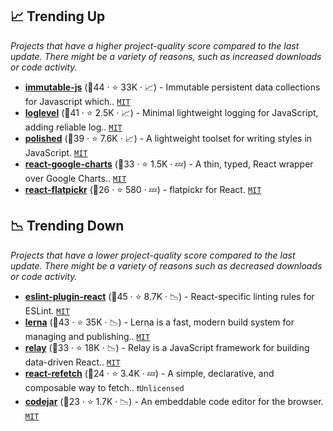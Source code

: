 ## 📈 Trending Up

_Projects that have a higher project-quality score compared to the last update. There might be a variety of reasons, such as increased downloads or code activity._

- <b><a href="https://github.com/immutable-js/immutable-js">immutable-js</a></b> (🥇44 ·  ⭐ 33K · 📈) - Immutable persistent data collections for Javascript which.. <code><a href="http://bit.ly/34MBwT8">MIT</a></code>
- <b><a href="https://github.com/pimterry/loglevel">loglevel</a></b> (🥉41 ·  ⭐ 2.5K · 📈) - Minimal lightweight logging for JavaScript, adding reliable log.. <code><a href="http://bit.ly/34MBwT8">MIT</a></code>
- <b><a href="https://github.com/styled-components/polished">polished</a></b> (🥈39 ·  ⭐ 7.6K · 📈) - A lightweight toolset for writing styles in JavaScript. <code><a href="http://bit.ly/34MBwT8">MIT</a></code>
- <b><a href="https://github.com/rakannimer/react-google-charts">react-google-charts</a></b> (🥈33 ·  ⭐ 1.5K · 💤) - A thin, typed, React wrapper over Google Charts.. <code><a href="http://bit.ly/34MBwT8">MIT</a></code>
- <b><a href="https://github.com/haoxins/react-flatpickr">react-flatpickr</a></b> (🥉26 ·  ⭐ 580 · 💤) - flatpickr for React. <code><a href="http://bit.ly/34MBwT8">MIT</a></code>

## 📉 Trending Down

_Projects that have a lower project-quality score compared to the last update. There might be a variety of reasons such as decreased downloads or code activity._

- <b><a href="https://github.com/jsx-eslint/eslint-plugin-react">eslint-plugin-react</a></b> (🥇45 ·  ⭐ 8.7K · 📉) - React-specific linting rules for ESLint. <code><a href="http://bit.ly/34MBwT8">MIT</a></code>
- <b><a href="https://github.com/lerna/lerna">lerna</a></b> (🥈43 ·  ⭐ 35K · 📉) - Lerna is a fast, modern build system for managing and publishing.. <code><a href="http://bit.ly/34MBwT8">MIT</a></code>
- <b><a href="https://github.com/facebook/relay">relay</a></b> (🥉33 ·  ⭐ 18K · 📉) - Relay is a JavaScript framework for building data-driven React.. <code><a href="http://bit.ly/34MBwT8">MIT</a></code>
- <b><a href="https://github.com/heroku/react-refetch">react-refetch</a></b> (🥉24 ·  ⭐ 3.4K · 💤) - A simple, declarative, and composable way to fetch.. <code>❗Unlicensed</code>
- <b><a href="https://github.com/antonmedv/codejar">codejar</a></b> (🥉23 ·  ⭐ 1.7K · 📉) - An embeddable code editor for the browser. <code><a href="http://bit.ly/34MBwT8">MIT</a></code>

